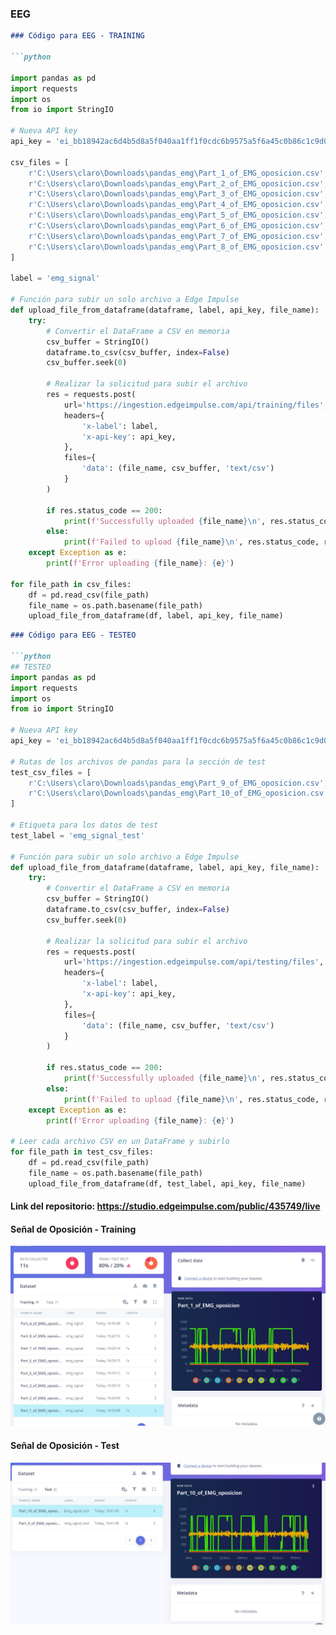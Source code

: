### EEG

```markdown
### Código para EEG - TRAINING

```python

import pandas as pd
import requests
import os
from io import StringIO

# Nueva API key
api_key = 'ei_bb18942ac6d4b5d8a5f040aa1ff1f0cdc6b9575a5f6a45c0b86c1c9d0c503957'

csv_files = [
    r'C:\Users\claro\Downloads\pandas_emg\Part_1_of_EMG_oposicion.csv',
    r'C:\Users\claro\Downloads\pandas_emg\Part_2_of_EMG_oposicion.csv',
    r'C:\Users\claro\Downloads\pandas_emg\Part_3_of_EMG_oposicion.csv',
    r'C:\Users\claro\Downloads\pandas_emg\Part_4_of_EMG_oposicion.csv',
    r'C:\Users\claro\Downloads\pandas_emg\Part_5_of_EMG_oposicion.csv',
    r'C:\Users\claro\Downloads\pandas_emg\Part_6_of_EMG_oposicion.csv',
    r'C:\Users\claro\Downloads\pandas_emg\Part_7_of_EMG_oposicion.csv',
    r'C:\Users\claro\Downloads\pandas_emg\Part_8_of_EMG_oposicion.csv',
]

label = 'emg_signal'

# Función para subir un solo archivo a Edge Impulse
def upload_file_from_dataframe(dataframe, label, api_key, file_name):
    try:
        # Convertir el DataFrame a CSV en memoria
        csv_buffer = StringIO()
        dataframe.to_csv(csv_buffer, index=False)
        csv_buffer.seek(0)

        # Realizar la solicitud para subir el archivo
        res = requests.post(
            url='https://ingestion.edgeimpulse.com/api/training/files',
            headers={
                'x-label': label,
                'x-api-key': api_key,
            },
            files={
                'data': (file_name, csv_buffer, 'text/csv')
            }
        )
        
        if res.status_code == 200:
            print(f'Successfully uploaded {file_name}\n', res.status_code, res.content)
        else:
            print(f'Failed to upload {file_name}\n', res.status_code, res.content)
    except Exception as e:
        print(f'Error uploading {file_name}: {e}')

for file_path in csv_files:
    df = pd.read_csv(file_path)
    file_name = os.path.basename(file_path)
    upload_file_from_dataframe(df, label, api_key, file_name)

```
```markdown
### Código para EEG - TESTEO

```python
## TESTEO
import pandas as pd
import requests
import os
from io import StringIO

# Nueva API key
api_key = 'ei_bb18942ac6d4b5d8a5f040aa1ff1f0cdc6b9575a5f6a45c0b86c1c9d0c503957'

# Rutas de los archivos de pandas para la sección de test
test_csv_files = [
    r'C:\Users\claro\Downloads\pandas_emg\Part_9_of_EMG_oposicion.csv',
    r'C:\Users\claro\Downloads\pandas_emg\Part_10_of_EMG_oposicion.csv',
]

# Etiqueta para los datos de test
test_label = 'emg_signal_test'

# Función para subir un solo archivo a Edge Impulse
def upload_file_from_dataframe(dataframe, label, api_key, file_name):
    try:
        # Convertir el DataFrame a CSV en memoria
        csv_buffer = StringIO()
        dataframe.to_csv(csv_buffer, index=False)
        csv_buffer.seek(0)

        # Realizar la solicitud para subir el archivo
        res = requests.post(
            url='https://ingestion.edgeimpulse.com/api/testing/files',
            headers={
                'x-label': label,
                'x-api-key': api_key,
            },
            files={
                'data': (file_name, csv_buffer, 'text/csv')
            }
        )
        
        if res.status_code == 200:
            print(f'Successfully uploaded {file_name}\n', res.status_code, res.content)
        else:
            print(f'Failed to upload {file_name}\n', res.status_code, res.content)
    except Exception as e:
        print(f'Error uploading {file_name}: {e}')

# Leer cada archivo CSV en un DataFrame y subirlo
for file_path in test_csv_files:
    df = pd.read_csv(file_path)
    file_name = os.path.basename(file_path)
    upload_file_from_dataframe(df, test_label, api_key, file_name)

```
#### Link del repositorio: https://studio.edgeimpulse.com/public/435749/live

#### Señal de Oposición - Training 

![Descripción de la Imagen](https://github.com/AndreaRazuriMadrid/intro-senales-biomedicas/blob/main/ISB/Lab%2012%20-%20Edge%20Impulse%202%20/Archivos_Claudia/EMG_training_oposicion.jpg)

#### Señal de Oposición - Test 

![Descripción de la Imagen](https://github.com/AndreaRazuriMadrid/intro-senales-biomedicas/blob/main/ISB/Lab%2012%20-%20Edge%20Impulse%202%20/Archivos_Claudia/EMG_test_oposicion.jpg)

